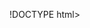 !DOCTYPE html>
<html lang="en">
<head>
<meta charset="UTF-8">
<meta name="viewport" content="width=device-width, initial-scale=1.0">
<title>Introduction to Myself </title>
<link rel="stylesheet" href="css/style.css">
</head><style>
<body> 
  h1
  {
  colour:red;
  font size:12px;
  }
  <\style>
<header>
<nav>
<ul>
<li><a href="#intro">Home</a></li>
<li><a href="#about">About</a></li>
<li><a href="#contact">Contact</a></li>
</ul>
</nav>
</header>
<main>
<section id="intro">
<div class="Container">
<h2>I'm Hemalatha</h2>
</div> 
</section>

<section id="about">
<div class="container">
<h1>About Me</h1>
<ul><li>I am coming from Serugudi</li>
<li>English Typewriting Qualified</li>
<li>B.Sc computer science</li>
</ul>
</div>
</section>

<section id="contact">
<div class="container">
<h1>Contact me</h1><p>9025996748</p>
<ul>
<li>Email ID</li><p>subasrisiriniwasan8@gmail.com</p>
</ul>
</div>
</section><style> 
header
{
font size:12px;
colour:red;
}<\style>
</main>
</body>
</html>
